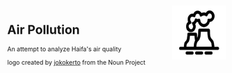 <img src="logo.png" width=125 height=125 align="right">

# Air Pollution
An attempt to analyze Haifa's air quality

logo created by [jokokerto](https://thenounproject.com/search/?q=pollution&i=2983070) from the Noun Project
